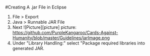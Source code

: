 #Creating A .jar File in Eclipse
1. File > Export
2. Java > Runnable JAR File
3. Next
![Picture][picture]
picture: https://github.com/PurpleKangaroo/Cards-Against-Humanity/blob/master/Guidelines/jarImage.png
4. Under "Library Handling:" select "Package required libraries into generated JAR.